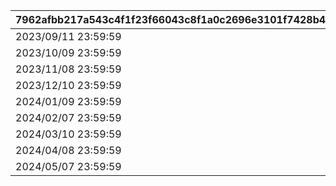 |7962afbb217a543c4f1f23f66043c8f1a0c2696e3101f7428b48e70041ad3cc1|63d71de30290a756e201ded3fc3057bee2eafd71548b0c9262661b5bce381a96|7f20026e16aee214830a4a27091dcdd3dd4e751e09f1f373c3d9847124d62630|b2f96152f70192fc0da9d27984d40846b8a89fc24be6e6e373bf1f6f46fc5a92|92762c5b63e28519fa23487e3b00911a3c821d1a9909cc07cd20644ca339c2b2|cbe1ee8a82304b4b841fb7ad2778b55ecb536511d2ae66a2c1a548d8f009f30a|6506df829dbd10539a7d4f764331c1521305bc68c46bf9a6b5fcc21d2df22b4c|
| --- | --- | --- | --- | --- | --- | --- |
|2023/09/11 23:59:59|1001|2023/09/07 12:00:00|2023/09/10 23:59:59|2023/09/12|2023/09/12 15:00:00|2023/09/15 11:59:59|
|2023/10/09 23:59:59|1002|2023/10/05 12:00:00|2023/10/08 23:59:59|2023/10/10|2023/10/10 15:00:00|2023/10/13 11:59:59|
|2023/11/08 23:59:59|1003|2023/11/04 12:00:00|2023/11/07 23:59:59|2023/11/09|2023/11/09 15:00:00|2023/11/12 11:59:59|
|2023/12/10 23:59:59|1004|2023/12/06 12:00:00|2023/12/09 23:59:59|2023/12/11|2023/12/11 15:00:00|2023/12/14 11:59:59|
|2024/01/09 23:59:59|1005|2024/01/05 12:00:00|2024/01/08 23:59:59|2024/01/10|2024/01/10 15:00:00|2024/01/13 11:59:59|
|2024/02/07 23:59:59|1006|2024/02/03 12:00:00|2024/02/06 23:59:59|2024/02/08|2024/02/08 15:00:00|2024/02/11 11:59:59|
|2024/03/10 23:59:59|1007|2024/03/06 12:00:00|2024/03/09 23:59:59|2024/03/11|2024/03/11 15:00:00|2024/03/14 11:59:59|
|2024/04/08 23:59:59|1008|2024/04/04 12:00:00|2024/04/07 23:59:59|2024/04/09|2024/04/09 15:00:00|2024/04/12 11:59:59|
|2024/05/07 23:59:59|1009|2024/05/03 12:00:00|2024/05/06 23:59:59|2024/05/08|2024/05/08 15:00:00|2024/05/11 11:59:59|